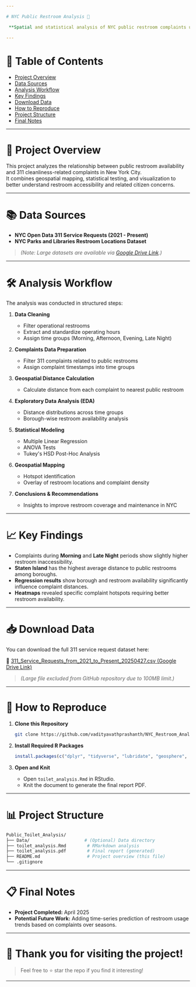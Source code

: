 ```yaml
---

# NYC Public Restroom Analysis 🚻

 **Spatial and statistical analysis of NYC public restroom complaints using 311 data and restroom datasets.**

---
```


# 📑 Table of Contents
- [Project Overview](#-project-overview)
- [Data Sources](#-data-sources)
- [Analysis Workflow](#-analysis-workflow)
- [Key Findings](#-key-findings)
- [Download Data](#-download-data)
- [How to Reproduce](#-how-to-reproduce)
- [Project Structure](#-project-structure)
- [Final Notes](#-final-notes)

---

# 📂 Project Overview
This project analyzes the relationship between public restroom availability and 311 cleanliness-related complaints in New York City.  
It combines geospatial mapping, statistical testing, and visualization to better understand restroom accessibility and related citizen concerns.

---

# 📚 Data Sources
- **NYC Open Data 311 Service Requests (2021 - Present)**
- **NYC Parks and Libraries Restroom Locations Dataset**

> *(Note: Large datasets are available via [Google Drive Link](#-download-data).)*

---

# 🛠️ Analysis Workflow
The analysis was conducted in structured steps:

1. **Data Cleaning**
   - Filter operational restrooms
   - Extract and standardize operating hours
   - Assign time groups (Morning, Afternoon, Evening, Late Night)

2. **Complaints Data Preparation**
   - Filter 311 complaints related to public restrooms
   - Assign complaint timestamps into time groups

3. **Geospatial Distance Calculation**
   - Calculate distance from each complaint to nearest public restroom

4. **Exploratory Data Analysis (EDA)**
   - Distance distributions across time groups
   - Borough-wise restroom availability analysis

5. **Statistical Modeling**
   - Multiple Linear Regression
   - ANOVA Tests
   - Tukey's HSD Post-Hoc Analysis

6. **Geospatial Mapping**
   - Hotspot identification
   - Overlay of restroom locations and complaint density

7. **Conclusions & Recommendations**
   - Insights to improve restroom coverage and maintenance in NYC

---

# 📈 Key Findings
- Complaints during **Morning** and **Late Night** periods show slightly higher restroom inaccessibility.
- **Staten Island** has the highest average distance to public restrooms among boroughs.
- **Regression results** show borough and restroom availability significantly influence complaint distances.
- **Heatmaps** revealed specific complaint hotspots requiring better restroom availability.

---

# 📥 Download Data
You can download the full 311 service request dataset here:

🔗 [311_Service_Requests_from_2021_to_Present_20250427.csv (Google Drive Link)](https://drive.google.com/drive/folders/1CrIuw_c6kXsgvKGLi9GucV4uVyHpsyU1?usp=drive_link)

> *(Large file excluded from GitHub repository due to 100MB limit.)*

---

# 🚀 How to Reproduce

1. **Clone this Repository**
   ```bash
   git clone https://github.com/vadityavathprashanth/NYC_Restroom_Analysis.git
   ```

2. **Install Required R Packages**
   ```r
   install.packages(c("dplyr", "tidyverse", "lubridate", "geosphere", "broom", "ggplot2", "tidyr", "forcats"))
   ```

3. **Open and Knit**
   - Open `toilet_analysis.Rmd` in RStudio.
   - Knit the document to generate the final report PDF.

---

# 📊 Project Structure

```bash
Public_Toilet_Analysis/
├── Data/                     # (Optional) Data directory
├── toilet_analysis.Rmd        # RMarkdown analysis
├── toilet_analysis.pdf        # Final report (generated)
├── README.md                  # Project overview (this file)
└── .gitignore
```

---

# 📋 Final Notes
- **Project Completed:** April 2025
- **Potential Future Work:** Adding time-series prediction of restroom usage trends based on complaints over seasons.

---

# 🌟 Thank you for visiting the project!

> Feel free to ⭐️ star the repo if you find it interesting!

---

